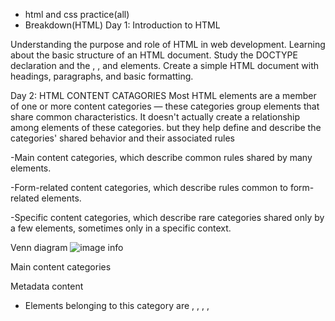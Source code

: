 - html and css practice(all)
- Breakdown(HTML)
  Day 1: Introduction to HTML

Understanding the purpose and role of HTML in web development.
Learning about the basic structure of an HTML document.
Study the DOCTYPE declaration and the <html>, <head>, and <body> elements.
Create a simple HTML document with headings, paragraphs, and basic formatting.

Day 2: HTML CONTENT CATAGORIES
Most HTML elements are a member of one or more content categories — these categories group elements that share common characteristics.
It doesn't actually create a relationship among elements of these categories.
but they help define and describe the categories' shared behavior and their associated rules

-Main content categories, which describe common rules shared by many elements.

-Form-related content categories, which describe rules common to form-related elements.

-Specific content categories, which describe rare categories shared only by a few elements, sometimes only in a specific context.

Venn diagram
![image info][def]

[def]: ./htmlandcss/venn.png

Main content categories

Metadata content

- Elements belonging to this category are <base>, <link>, <meta>, <noscript>, <script>, <style> and <title>.

Flow content
Encircle most elements that can go inside the <body> element, including heading elements, sectioning elements, phrasing elements, embedding elements, interactive elements, and form-related elements. It also includes text nodes (but not those that only consist of white space characters).

The flow elements are: -<a>: The Anchor element(with its href attribute, creates a hyperlink to web pages, files, email addresses, locations in the same page, or anything else a URL can address).

- Day 3

  - <abbr>: The Abbreviation element
    an abbreviation is used and you want to provide an expansion or definition outside the flow of the document's content, use <abbr> with an appropriate title.

  - <acronym>
    The <acronym> HTML element allows authors to clearly indicate a sequence of characters that compose an acronym or abbreviation for a word.

  - <address>: The Contact Address element
    The <address> HTML element indicates that the enclosed HTML provides contact information for a person or people, or for an organization.

        - Typically an <address> element can be placed inside the <footer> element of the current section, if any.

  - <area>: The Image Map Area element
    The <area> HTML element defines an area inside an image map that has predefined clickable areas. An image map allows geometric areas on an image to be associated with hypertext links. It is only used on <map> element.

  - <aside>: The Aside element
    The <aside> HTML element represents a portion of a document whose content is only indirectly related to the document's main content. Asides are frequently presented as sidebars or call-out boxes.

Day 4 revision
GIT and HTML
